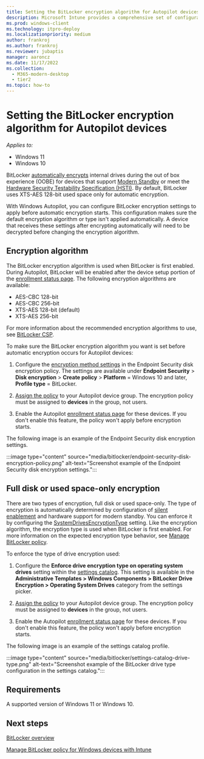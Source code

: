 ```yaml
---
title: Setting the BitLocker encryption algorithm for Autopilot devices
description: Microsoft Intune provides a comprehensive set of configuration options to manage BitLocker on Windows devices.
ms.prod: windows-client
ms.technology: itpro-deploy
ms.localizationpriority: medium
author: frankroj
ms.author: frankroj
ms.reviewer: jubaptis
manager: aaroncz
ms.date: 11/17/2022
ms.collection:
  - M365-modern-desktop
  - tier2
ms.topic: how-to
---
```


# Setting the BitLocker encryption algorithm for Autopilot devices

*Applies to:*

- Windows 11
- Windows 10

BitLocker [automatically encrypts](/windows-hardware/design/device-experiences/oem-bitlocker#bitlocker-automatic-device-encryption) internal drives during the out of box experience (OOBE) for devices that support [Modern Standby](/windows-hardware/design/device-experiences/modern-standby) or meet the [Hardware Security Testability Specification (HSTI)](/windows-hardware/test/hlk/testref/hardware-security-testability-specification). By default, BitLocker uses XTS-AES 128-bit used space only for automatic encryption.

With Windows Autopilot, you can configure BitLocker encryption settings to apply before automatic encryption starts. This configuration makes sure the default encryption algorithm or type isn't applied automatically. A device that receives these settings after encrypting automatically will need to be decrypted before changing the encryption algorithm.

## Encryption algorithm

The BitLocker encryption algorithm is used when BitLocker is first enabled. During Autopilot, BitLocker will be enabled after the device setup portion of the [enrollment status page](enrollment-status.md). The following encryption algorithms are available:

- AES-CBC 128-bit
- AES-CBC 256-bit
- XTS-AES 128-bit (default)
- XTS-AES 256-bit

For more information about the recommended encryption algorithms to use, see [BitLocker CSP](/windows/client-management/mdm/bitlocker-csp).

To make sure the BitLocker encryption algorithm you want is set before automatic encryption occurs for Autopilot devices:

1. Configure the [encryption method settings](../intune/protect/encrypt-devices.md#create-an-endpoint-security-policy-for-bitlocker) in the Endpoint Security disk encryption policy. The settings are available under **Endpoint Security** > **Disk encryption** > **Create policy** > **Platform** = Windows 10 and later, **Profile type** = BitLocker.

2. [Assign the policy](../intune/configuration/device-profile-assign.md) to your Autopilot device group. The encryption policy must be assigned to **devices** in the group, not users.

3. Enable the Autopilot [enrollment status page](enrollment-status.md) for these devices. If you don't enable this feature, the policy won't apply before encryption starts.

The following image is an example of the Endpoint Security disk encryption settings.

:::image type="content" source="media/bitlocker/endpoint-security-disk-encryption-policy.png" alt-text="Screenshot example of the Endpoint Security disk encryption settings.":::

## Full disk or used space-only encryption

There are two types of encryption, full disk or used space-only. The type of encryption is automatically determined by configuration of [silent enablement](../intune/protect/encrypt-devices.md#silently-enable-bitlocker-on-devices) and hardware support for modern standby. You can enforce it by configuring the [SystemDrivesEncryptionType](/windows/client-management/mdm/bitlocker-csp) setting. Like the encryption algorithm, the encryption type is used when BitLocker is first enabled. For more information on the expected encryption type behavior, see [Manage BitLocker policy](../intune/protect/encrypt-devices.md#full-disk-vs-used-space-only-encryption).

To enforce the type of drive encryption used:

1. Configure the **Enforce drive encryption type on operating system drives** setting within the [settings catalog](../intune/configuration/settings-catalog.md). This setting is available in the **Administrative Templates > Windows Components > BitLocker Drive Encryption > Operating System Drives** category from the settings picker.

2. [Assign the policy](../intune/configuration/device-profile-assign.md) to your Autopilot device group. The encryption policy must be assigned to **devices** in the group, not users.

3. Enable the Autopilot [enrollment status page](enrollment-status.md) for these devices. If you don't enable this feature, the policy won't apply before encryption starts.

The following image is an example of the settings catalog profile.

:::image type="content" source="media/bitlocker/settings-catalog-drive-type.png" alt-text="Screenshot example of the BitLocker drive type configuration in the settings catalog.":::

## Requirements

A supported version of Windows 11 or Windows 10.

## Next steps

[BitLocker overview](/windows/security/information-protection/bitlocker/bitlocker-overview)

[Manage BitLocker policy for Windows devices with Intune](../intune/protect/encrypt-devices.md)
